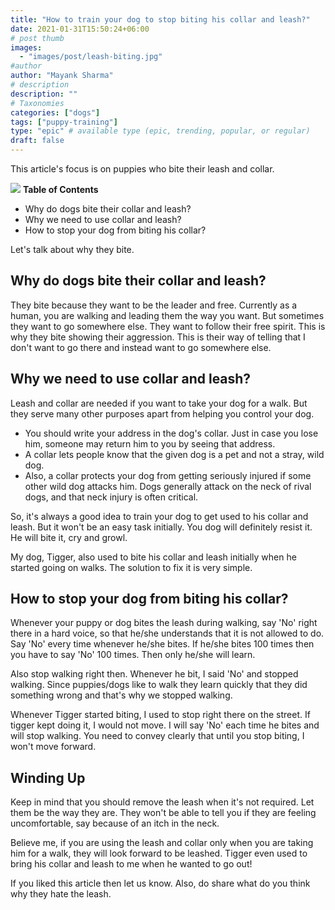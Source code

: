 ```yaml
---
title: "How to train your dog to stop biting his collar and leash?"
date: 2021-01-31T15:50:24+06:00
# post thumb
images:
  - "images/post/leash-biting.jpg"
#author
author: "Mayank Sharma"
# description
description: ""
# Taxonomies
categories: ["dogs"]
tags: ["puppy-training"]
type: "epic" # available type (epic, trending, popular, or regular)
draft: false
---
```


This article's focus is on puppies who bite their leash and collar. 

<div class="toc-mak">
<img src="../../images/pencil.png">
<b>Table of Contents</b>
<ul>
<li>Why do dogs bite their collar and leash?</li>
<li>Why we need to use collar and leash?</li>
<li>How to stop your dog from biting his collar?</li>
</ul>
</div>

Let's talk about why they bite.


## Why do dogs bite their collar and leash?

They bite because they want to be the leader and free. Currently as a human, you are walking and leading them the way you want. But sometimes they want to go somewhere else. They want to follow their free spirit. This is why they bite showing their aggression. This is their way of telling that I don't want to go there and instead want to go somewhere else.


## Why we need to use collar and leash?

Leash and collar are needed if you want to take your dog for a walk. But they serve many other purposes apart from helping you control your dog. 

* You should write your address in the dog's collar. Just in case you lose him, someone may return him to you by seeing that address. 
* A collar lets people know that the given dog is a pet and not a stray, wild dog. 
* Also, a collar protects your dog from getting seriously injured if some other wild dog attacks him. Dogs generally attack on the neck of rival dogs, and that neck injury is often critical. 

So, it's always a good idea to train your dog to get used to his collar and leash. But it won't be an easy task initially. You dog will definitely resist it. He will bite it, cry and growl. 

My dog, Tigger, also used to bite his collar and leash initially when he started going on walks. The solution to fix it is very simple. 


## How to stop your dog from biting his collar?

Whenever your puppy or dog bites the leash during walking, say 'No' right there in a hard voice, so that he/she understands that it is not allowed to do. Say 'No' every time whenever he/she bites. If he/she bites 100 times then you have to say 'No' 100 times. Then only he/she will learn. 

Also stop walking right then. Whenever he bit, I said 'No' and stopped walking. Since puppies/dogs like to walk they learn quickly that they did something wrong and that's why we stopped walking.

Whenever Tigger started biting, I used to stop right there on the street. If tigger kept doing it, I would not move. I will say 'No' each time he bites and will stop walking. You need to convey clearly that until you stop biting, I won't move forward. 


## Winding Up

Keep in mind that you should remove the leash when it's not required. Let them be the way they are. They won't be able to tell you if they are feeling uncomfortable, say because of an itch in the neck. 

Believe me, if you are using the leash and collar only when you are taking him for a walk, they will look forward to be leashed. Tigger even used to bring his collar and leash to me when he wanted to go out! 

If you liked this article then let us know. Also, do share what do you think why they hate the leash. 